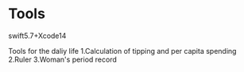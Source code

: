 # Tools
swift5.7+Xcode14

Tools for the daliy life
1.Calculation of tipping and per capita spending
2.Ruler
3.Woman's period record
